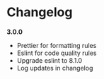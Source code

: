 # Changelog
**3.0.0**
- Prettier for formatting rules
- Eslint for code quality rules
- Upgrade eslint to 8.1.0
- Log updates in changelog
